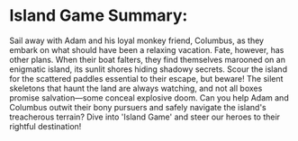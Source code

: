 # Island Game Summary:

Sail away with Adam and his loyal monkey friend, Columbus, as they embark on what should have been a relaxing vacation. Fate, however, has other plans. When their boat falters, they find themselves marooned on an enigmatic island, its sunlit shores hiding shadowy secrets. Scour the island for the scattered paddles essential to their escape, but beware! The silent skeletons that haunt the land are always watching, and not all boxes promise salvation—some conceal explosive doom. Can you help Adam and Columbus outwit their bony pursuers and safely navigate the island's treacherous terrain? Dive into 'Island Game' and steer our heroes to their rightful destination!
